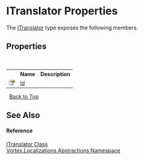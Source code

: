 # ITranslator Properties
 

The <a href="T_Vortex_Localizations_Abstractions_ITranslator.md">ITranslator</a> type exposes the following members.


## Properties
&nbsp;<table><tr><th></th><th>Name</th><th>Description</th></tr><tr><td>![Public property](media/pubproperty.gif "Public property")</td><td><a href="P_Vortex_Localizations_Abstractions_ITranslator_Id.md">Id</a></td><td /></tr></table>&nbsp;
<a href="#itranslator-properties">Back to Top</a>

## See Also


#### Reference
<a href="T_Vortex_Localizations_Abstractions_ITranslator.md">ITranslator Class</a><br /><a href="N_Vortex_Localizations_Abstractions.md">Vortex.Localizations.Abstractions Namespace</a><br />